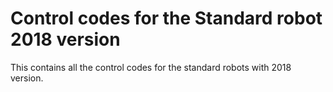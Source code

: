 # Control codes for the Standard robot 2018 version
This contains all the control codes for the standard robots with 2018 version. 
